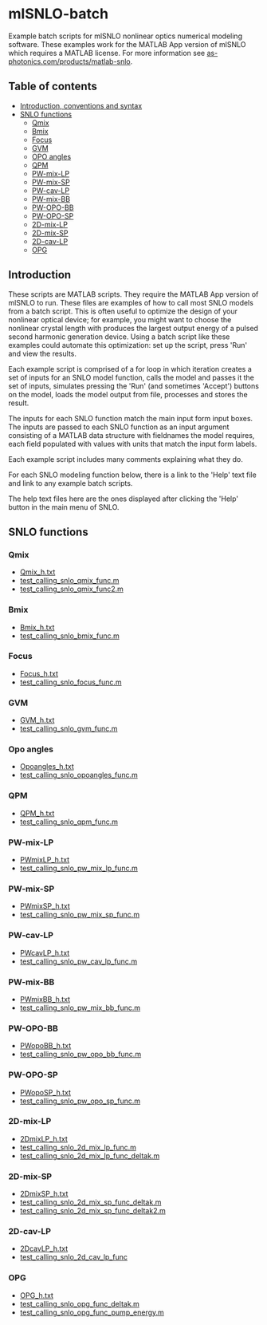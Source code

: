 # mlSNLO-batch
Example batch scripts for mlSNLO nonlinear optics numerical modeling software. These examples work for the MATLAB App version of mlSNLO which requires a MATLAB license. For more information see [as-photonics.com/products/matlab-snlo](http://www.as-photonics.com/products/matlab-snlo).

## Table of contents
* [Introduction, conventions and syntax](#introduction)
* [SNLO functions](#snlo-functions)
  * [Qmix](#qmix)
  * [Bmix](#bmix)
  * [Focus](#focus)
  * [GVM](#gvm)
  * [OPO angles](#opo-angles)
  * [QPM](#qpm)
  * [PW-mix-LP](#pw-mix-lp)
  * [PW-mix-SP](#pw-mix-sp)
  * [PW-cav-LP](#pw-cav-lp)
  * [PW-mix-BB](#pw-mix-bb)
  * [PW-OPO-BB](#pw-opo-bb)
  * [PW-OPO-SP](#pw-opo-sp)
  * [2D-mix-LP](#2d-mix-lp)
  * [2D-mix-SP](#2d-mix-sp)
  * [2D-cav-LP](#2d-cav-lp)
  * [OPG](#opg)
  
## Introduction
These scripts are MATLAB scripts. They require the MATLAB App version of mlSNLO to run. These files are examples of how to call most SNLO models from a batch script. This is often useful to optimize the design of your nonlinear optical device; for example, you might want to choose the nonlinear crystal length with produces the largest output energy of a pulsed second harmonic generation device. Using a batch script like these examples could automate this optimization: set up the script, press 'Run' and view the results.

Each example script is comprised of a for loop in which iteration creates a set of inputs for an SNLO model function, calls the model and passes it the set of inputs, simulates pressing the 'Run' (and sometimes 'Accept') buttons on the model, loads the model output from file, processes and stores the result.

The inputs for each SNLO function match the main input form input boxes. The inputs are passed to each SNLO function as an input argument consisting of a MATLAB data structure with fieldnames the model requires, each field populated with values with units that match the input form labels.

Each example script includes many comments explaining what they do. 

For each SNLO modeling function below, there is a link to the 'Help' text file and link to any example batch scripts.

The help text files here are the ones displayed after clicking the 'Help' button in the main menu of SNLO.

## SNLO functions
### Qmix
* <a href="/smithjj/mlSNLO-batch/helpfiles/Qmix_h.txt">Qmix_h.txt</a>
* <a href="/smithjj/mlSNLO-batch/test_calling_snlo_qmix_func.m">test_calling_snlo_qmix_func.m</a>
* <a href="/smithjj/mlSNLO-batch/test_calling_snlo_qmix_func2.m">test_calling_snlo_qmix_func2.m</a>

### Bmix
* <a href="/smithjj/mlSNLO-batch/helpfiles/Bmix_h.txt">Bmix_h.txt</a>
* <a href="/smithjj/mlSNLO-batch/test_calling_snlo_bmix_func.m">test_calling_snlo_bmix_func.m</a>

### Focus
* <a href="/smithjj/mlSNLO-batch/helpfiles/Focus_h.txt">Focus_h.txt</a>
* <a href="/smithjj/mlSNLO-batch/test_calling_snlo_focus_func.m">test_calling_snlo_focus_func.m</a>

### GVM
* <a href="/smithjj/mlSNLO-batch/helpfiles/GVM_h.txt">GVM_h.txt</a>
* <a href="/smithjj/mlSNLO-batch/test_calling_snlo_gvm_func.m">test_calling_snlo_gvm_func.m</a>

### Opo angles
* <a href="/smithjj/mlSNLO-batch/helpfiles/Opoangles_h.txt">Opoangles_h.txt</a>
* <a href="/smithjj/mlSNLO-batch/test_calling_snlo_opoangles_func.m">test_calling_snlo_opoangles_func.m</a>

### QPM
* <a href="/smithjj/mlSNLO-batch/helpfiles/QPM_h.txt">QPM_h.txt</a>
* <a href="/smithjj/mlSNLO-batch/test_calling_snlo_qpm_func.m">test_calling_snlo_qpm_func.m</a>

### PW-mix-LP
* <a href="/smithjj/mlSNLO-batch/helpfiles/PWmixLP_h.txt">PWmixLP_h.txt</a>
* <a href="/smithjj/mlSNLO-batch/test_calling_snlo_pw_mix_lp_func.m">test_calling_snlo_pw_mix_lp_func.m</a>

### PW-mix-SP
* <a href="/smithjj/mlSNLO-batch/helpfiles/PWmixSP_h.txt">PWmixSP_h.txt</a>
* <a href="/smithjj/mlSNLO-batch/test_calling_snlo_pw_mix_sp_func.m">test_calling_snlo_pw_mix_sp_func.m</a>

### PW-cav-LP
* <a href="/smithjj/mlSNLO-batch/helpfiles/PWcavLP_h.txt">PWcavLP_h.txt</a>
* <a href="/smithjj/mlSNLO-batch/test_calling_snlo_pw_cav_lp_func.m">test_calling_snlo_pw_cav_lp_func.m</a>

### PW-mix-BB
* <a href="/smithjj/mlSNLO-batch/helpfiles/PWmixBB_h.txt">PWmixBB_h.txt</a>
* <a href="/smithjj/mlSNLO-batch/test_calling_snlo_pw_mix_bb_func.m">test_calling_snlo_pw_mix_bb_func.m</a>

### PW-OPO-BB
* <a href="/smithjj/mlSNLO-batch/helpfiles/PWopoBB_h.txt">PWopoBB_h.txt</a>
* <a href="/smithjj/mlSNLO-batch/test_calling_snlo_pw_opo_bb_func.m">test_calling_snlo_pw_opo_bb_func.m</a>

### PW-OPO-SP
* <a href="/smithjj/mlSNLO-batch/helpfiles/PWopoSP_h.txt">PWopoSP_h.txt</a>
* <a href="/smithjj/mlSNLO-batch/test_calling_snlo_pw_opo_sp_func.m">test_calling_snlo_pw_opo_sp_func.m</a>

### 2D-mix-LP
* <a href="/smithjj/mlSNLO-batch/helpfiles/2DmixLP_h.txt">2DmixLP_h.txt</a>
* <a href="/smithjj/mlSNLO-batch/test_calling_snlo_2d_mix_lp_func.m">test_calling_snlo_2d_mix_lp_func.m</a>
* <a href="/smithjj/mlSNLO-batch/test_calling_snlo_2d_mix_lp_func_deltak.m">test_calling_snlo_2d_mix_lp_func_deltak.m</a>

### 2D-mix-SP
* <a href="/smithjj/mlSNLO-batch/helpfiles/2DmixSP_h.txt">2DmixSP_h.txt</a>
* <a href="/smithjj/mlSNLO-batch/test_calling_snlo_2d_mix_sp_func_deltak.m">test_calling_snlo_2d_mix_sp_func_deltak.m</a>
* <a href="/smithjj/mlSNLO-batch/test_calling_snlo_2d_mix_sp_func_deltak2.m">test_calling_snlo_2d_mix_sp_func_deltak2.m</a>

### 2D-cav-LP
* <a href="/smithjj/mlSNLO-batch/helpfiles/2DcavLP_h.txt">2DcavLP_h.txt</a>
* <a href="/smithjj/mlSNLO-batch/test_calling_snlo_2d_cav_lp_func.m">test_calling_snlo_2d_cav_lp_func</a>

### OPG
* <a href="/smithjj/mlSNLO-batch/helpfiles/OPG_h.txt">OPG_h.txt</a>
* <a href="/smithjj/mlSNLO-batch/test_calling_snlo_opg_func_deltak.m">test_calling_snlo_opg_func_deltak.m</a>
* <a href="/smithjj/mlSNLO-batch/test_calling_snlo_opg_func_pump_energy.m">test_calling_snlo_opg_func_pump_energy.m</a>
